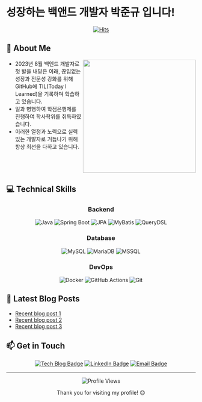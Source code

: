 #  성장하는 백앤드 개발자 박준규 입니다! </div>


<div align="center">
  
  [![Hits](https://hits.seeyoufarm.com/api/count/incr/badge.svg?url=https%3A%2F%2Fgithub.com%2F<Joon>&count_bg=%2376FB11&title_bg=%23198BD7&icon=github.svg&icon_color=%23000000&title=Visitors&edge_flat=false)](https://hits.seeyoufarm.com)
  
</div>

## 🌟 About Me 
<img align="right" width="300" src="https://media.giphy.com/media/qgQUggAC3Pfv687qPC/giphy.gif" />

- 2023년 8월 백엔드 개발자로 첫 발을 내딛은 이래, 끊임없는 성장과 전문성 강화를 위해 GitHub에 TIL(Today I Learned)을 기록하며 학습하고 있습니다.
- 일과 병행하여 학점은행제를 진행하여 학사학위를 취득하였습니다.
- 이러한 열정과 노력으로 실력 있는 개발자로 거듭나기 위해 항상 최선을 다하고 있습니다.

<br clear="right"/>

## 💻 Technical Skills

<div align="center">
  
  ### Backend
  ![Java](https://img.shields.io/badge/Java-%23ED8B00.svg?style=for-the-badge&logo=openjdk&logoColor=white)
  ![Spring Boot](https://img.shields.io/badge/Spring_Boot-%236DB33F.svg?style=for-the-badge&logo=spring-boot&logoColor=white)
  ![JPA](https://img.shields.io/badge/JPA-%23007396.svg?style=for-the-badge&logo=hibernate&logoColor=white)
  ![MyBatis](https://img.shields.io/badge/MyBatis-%23FF0000.svg?style=for-the-badge&logo=apache&logoColor=white)
  ![QueryDSL](https://img.shields.io/badge/QueryDSL-%230769AD.svg?style=for-the-badge&logo=java&logoColor=white)
  
  ### Database
  ![MySQL](https://img.shields.io/badge/MySQL-%234479A1.svg?style=for-the-badge&logo=mysql&logoColor=white)
  ![MariaDB](https://img.shields.io/badge/MariaDB-%23003545.svg?style=for-the-badge&logo=mariadb&logoColor=white)
  ![MSSQL](https://img.shields.io/badge/MSSQL-%23CC2927.svg?style=for-the-badge&logo=microsoft-sql-server&logoColor=white)
  
  ### DevOps
  ![Docker](https://img.shields.io/badge/Docker-%232496ED.svg?style=for-the-badge&logo=docker&logoColor=white)
  ![GitHub Actions](https://img.shields.io/badge/GitHub_Actions-%232088FF.svg?style=for-the-badge&logo=github-actions&logoColor=white)
  ![Git](https://img.shields.io/badge/Git-%23F05032.svg?style=for-the-badge&logo=git&logoColor=white)
  
</div>


<!--

<div align="center">
  ## 📊 GitHub Stats
  ![GitHub stats](https://github-readme-stats.vercel.app/api?username=cucu7103&show_icons=true&theme=radical)
  
  ![Top Langs](https://github-readme-stats.vercel.app/api/top-langs/?username=cucu7103&layout=compact&theme=radical)
  
</div>

-->


<!--

## 🔥 Recent Projects
<table>
  <tr>
    <td width="50%">
      <h3 align="center">MY TIL</h3>
      <div align="center">
        <a href="https://github.com/CUCU7103/TIL" target="_blank">
          <img src="https://dummyimage.com/300x200/4287f5/ffffff&text=Project+1" width="400" alt="Project 1">
        </a>
      <p><strong>Tech Stack:</strong> Java, Spring Boot, MySQL</p>
        <p>A brief description of your first project and what you learned from it.</p> 
      </div>
    </td>
   <td width="50%">
      <h3 align="center">Project 2</h3>
      <div align="center">
        <a href="https://github.com/cuc/project2" target="_blank">
          <img src="https://dummyimage.com/300x200/f54242/ffffff&text=Project+2" width="400" alt="Project 2">
        </a>
        <p><strong>Tech Stack:</strong> Spring Boot, JPA, Docker</p>
        <p>A brief description of your second project and what you learned from it.</p>
      </div>
    </td>
  </tr>
</table>
-->

## 📝 Latest Blog Posts
<!-- BLOG-POST-LIST:START -->
- [Recent blog post 1](https://velog.io/@bluegrate/post1)
- [Recent blog post 2](https://velog.io/@bluegrate/post2)
- [Recent blog post 3](https://velog.io/@bluegrate/post3)
<!-- BLOG-POST-LIST:END -->

## 📫 Get in Touch

<div align="center">
  
  [![Tech Blog Badge](http://img.shields.io/badge/Velog-20C997?style=for-the-badge&logo=velog&logoColor=white&link=https://velog.io/@bluegrate/posts)](https://velog.io/@bluegrate/posts)
  [![LinkedIn Badge](https://img.shields.io/badge/LinkedIn-0A66C2?style=for-the-badge&logo=linkedin&logoColor=white&link=https://www.linkedin.com/feed/)](https://www.linkedin.com/feed/)
  [![Email Badge](https://img.shields.io/badge/Email-EA4335?style=for-the-badge&logo=gmail&logoColor=white&link=mailto:qkrwnsrb224@gmail.com)](mailto:qkrwnsrb224@gmail.com)
  
</div>

---

<div align="center">
  <img src="https://komarev.com/ghpvc/?username=cucu7103&color=blueviolet&style=flat-square&label=Profile+Views" alt="Profile Views">
  <p>Thank you for visiting my profile! 😊</p>
</div>
